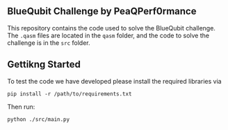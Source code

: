## BlueQubit Challenge by PeaQPerf0rmance 

This repository contains the code used to solve the BlueQubit challenge.
The `.qasm` files are located in the `qasm` folder, and the code to solve the challenge is in the `src` folder.

## Gettikng Started

To test the code we have developed please install the required libraries via

```pip install -r /path/to/requirements.txt```

Then run:

```
python ./src/main.py    
```



